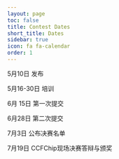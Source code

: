 ```yaml
---
layout: page
toc: false
title: Contest Dates
short_title: Dates
sidebar: true
icon: fa fa-calendar
order: 1
---
```

5月10日 发布

5月16-30日 培训

6月 15日 第一次提交

6月28日 第二次提交

7月3日 公布决赛名单 

7月19日 CCFChip现场决赛答辩与颁奖
